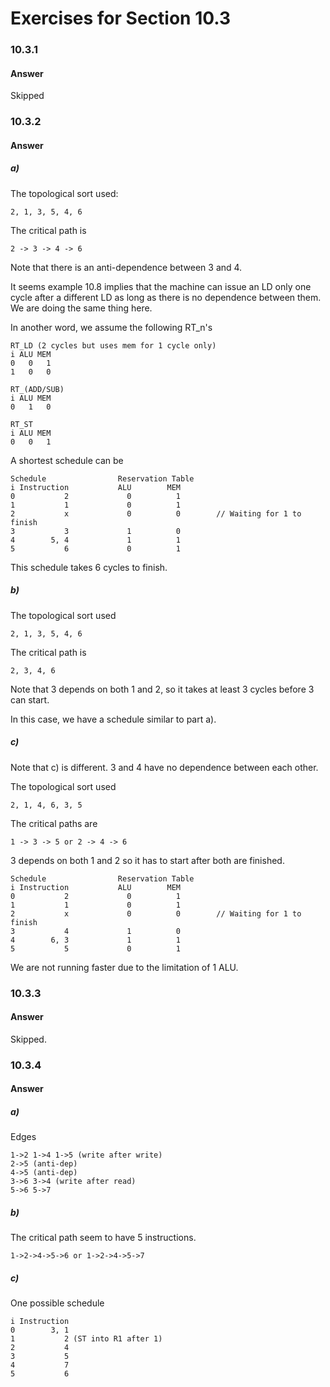 # Exercises for Section 10.3

### 10.3.1
#### Answer
Skipped

### 10.3.2
#### Answer
##### a)
The topological sort used:
```
2, 1, 3, 5, 4, 6
```
The critical path is
```
2 -> 3 -> 4 -> 6
```
Note that there is an anti-dependence between 3 and 4.

It seems example 10.8 implies that the machine can issue an LD only
one cycle after a different LD as long as there is no dependence
between them. We are doing the same thing here.

In another word, we assume the following RT_n's
```
RT_LD (2 cycles but uses mem for 1 cycle only)
i ALU MEM
0   0   1
1   0   0

RT_(ADD/SUB)
i ALU MEM
0   1   0

RT_ST
i ALU MEM
0   0   1
```

A shortest schedule can be
```
Schedule                Reservation Table  
i Instruction           ALU        MEM
0           2             0          1
1           1             0          1
2           x             0          0        // Waiting for 1 to finish
3           3             1          0
4        5, 4             1          1
5           6             0          1
```
This schedule takes 6 cycles to finish.
##### b)
The topological sort used
```
2, 1, 3, 5, 4, 6
```
The critical path is
```
2, 3, 4, 6
```
Note that 3 depends on both 1 and 2, so it takes at least 3 cycles before
3 can start.

In this case, we have a schedule similar to part a).

##### c)
Note that c) is different. 3 and 4 have no dependence between each other.

The topological sort used
```
2, 1, 4, 6, 3, 5
```

The critical paths are
```
1 -> 3 -> 5 or 2 -> 4 -> 6
```

3 depends on both 1 and 2 so it has to start after both are finished.
```
Schedule                Reservation Table  
i Instruction           ALU        MEM
0           2             0          1
1           1             0          1
2           x             0          0        // Waiting for 1 to finish
3           4             1          0
4        6, 3             1          1
5           5             0          1
```
We are not running faster due to the limitation of 1 ALU.

### 10.3.3
#### Answer
Skipped.

### 10.3.4
#### Answer
##### a)
Edges
```
1->2 1->4 1->5 (write after write)
2->5 (anti-dep)
4->5 (anti-dep)
3->6 3->4 (write after read)
5->6 5->7

```
##### b)
The critical path seem to have 5 instructions.
```
1->2->4->5->6 or 1->2->4->5->7
```

##### c)
One possible schedule
```
i Instruction
0        3, 1
1           2 (ST into R1 after 1)
2           4
3           5
4           7
5           6

```
